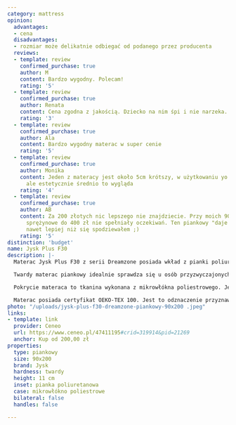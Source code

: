 ```yaml
---
category: mattress
opinion:
  advantages:
  - cena
  disadvantages:
  - rozmiar może delikatnie odbiegać od podanego przez producenta
  reviews:
  - template: review
    confirmed_purchase: true
    author: M
    content: Bardzo wygodny. Polecam!
    rating: '5'
  - template: review
    confirmed_purchase: true
    author: Renata
    content: Cena zgodna z jakością. Dziecko na nim śpi i nie narzeka. Polecam
    rating: '3'
  - template: review
    confirmed_purchase: true
    author: Ala
    content: Bardzo wygodny materac w super cenie
    rating: '5'
  - template: review
    confirmed_purchase: true
    author: Monika
    content: Jeden z materacy jest około 5cm krótszy, w użytkowaniu yo nie przeszkadza,
      ale estetycznie średnio to wygląda
    rating: '4'
  - template: review
    confirmed_purchase: true
    author: AB
    content: Za 200 złotych nic lepszego nie znajdziecie. Przy moich 90+ kg materace
      sprężynowe do 400 zł nie spełniały oczekiwań. Ten piankowy "daje radę". Jest
      nawet lepiej niż się spodziewałem ;)
    rating: '5'
distinction: 'budget'
name: Jysk Plus F30
description: |-
  Materac Jysk Plus F30 z serii Dreamzone posiada wkład z pianki poliuretanowej. Jest to solidny produkt o dość twardej powierzchni. Zapewnia ona dobre podparcie, jednocześnie dopasowując się kształtem do ciała. Wierzchnia warstwa została specjalnie wyprofilowana, tak, aby zapewnić odpowiednią wentylację ciała podczas snu. Jest to dobre rozwiązanie dla użytkowników, które lubią spać na chłodnych powierzchniach.

  Twardy materac piankowy idealnie sprawdza się u osób przyzwyczajonych do miękkiego posłania. Nie ma w tym przypadku większych ograniczeń co do wagi użytkownika. Produkt ma idealne wymiary dla pojedynczego użytkownika - szerokość zapewnia pełną swobodę ruchów. Producent oferuje także modele tego typu w innych rozmiarach.

  Pokrycie materaca to tkanina wykonana z mikrowłókna poliestrowego. Jest to materiał odporny na wilgoć, co stanowi ochronę dla piankowego wypełnienia. Dzięki temu w przypadku rozlania napoju na powierzchnię nie ma obaw, że spowoduje to odkształcenia pianki. Poliester jest bardzo łatwy w czyszczeniu - w tym celu wystarczy go przetrzeć miękką, zwilżoną szmatką. Poszycie nie zostało przystosowane do zdejmowania, dlatego nie nadaje się ono do prania w pralce.

  Materac posiada certyfikat OEKO-TEX 100. Jest to odznaczenie przyznawane przez międzynarodowe stowarzyszenie ekspertów OEKO-TEX®. Dzięki temu można mieć pewność, że produkt został przetestowany pod względem bezpieczeństwa. To gwarancja, że materiały nie zawierają szkodliwych dla zdrowia substancji. Może być to idealna propozycja dla osób, które mają problemy z reakcjami alergicznymi.
photo: "/uploads/jysk-plus-f30-dreamzone-piankowy-90x200 .jpeg"
links:
- template: link
  provider: Ceneo
  url: https://www.ceneo.pl/47411195#crid=319914&pid=21269
  anchor: Kup od 200,00 zł
properties:
  type: piankowy
  size: 90x200
  brand: Jysk
  hardness: twardy
  height: 11 cm
  inset: pianka poliuretanowa
  case: mikrowłókno poliestrowe
  bilateral: false
  handles: false

---
```

